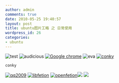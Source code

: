 ```yaml
---
author: admin
comments: true
date: 2010-05-25 19:40:57
layout: post
title: ubuntu图片工略 之 日常使用
wordpress_id: 26
categories:
- ubuntu
---
```


![test](/media/images/2010-05-25-ubuntu-daily-use/adobe.jpg) ![audicious](/media/images/2010-05-25-ubuntu-daily-use/audicious2.jpg)
[![Google chrome](/media/images/2010-05-25-ubuntu-daily-use/chrome.png)](/media/images/2010-05-25-ubuntu-daily-use/chrome.png) 
![eva](/media/images/2010-05-25-ubuntu-daily-use/eva1-154x300.jpg)
[![conky](/media/images/2010-05-25-ubuntu-daily-use/003.png)](/media/images/2010-05-25-ubuntu-daily-use/003.png)

    conky

[![qq2009](/media/images/2010-05-25-ubuntu-daily-use/qq2009-.jpg)](/media/images/2010-05-25-ubuntu-daily-use/qq2009-.jpg) [![libfetion](/media/images/2010-05-25-ubuntu-daily-use/libfetion1.jpg)](/media/images/2010-05-25-ubuntu-daily-use/libfetion1.jpg) [![openfetion](/media/images/2010-05-25-ubuntu-daily-use/openfetion1.jpg)](/media/images/2010-05-25-ubuntu-daily-use/openfetion1.jpg)[![](/media/images/2010-05-25-ubuntu-daily-use/pidgin1.jpg)](/media/images/2010-05-25-ubuntu-daily-use/pidgin1.jpg) [![](/media/images/2010-05-25-ubuntu-daily-use/terminal1.jpg)](/media/images/2010-05-25-ubuntu-daily-use/terminal1.jpg) 

